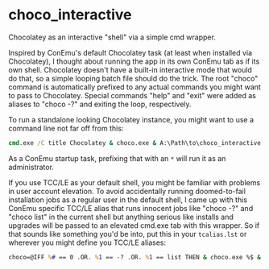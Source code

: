 # choco_interactive
Chocolatey as an interactive "shell" via a simple cmd wrapper.

Inspired by ConEmu's default Chocolatey task (at least when installed via Chocolatey),
I thought about running the app in its own ConEmu tab as if its own shell. Chocolatey
doesn't have a built-in interactive mode that would do that, so a simple looping
batch file should do the trick. The root "choco" command is automatically prefixed to
any actual commands you might want to pass to Chocolatey. Special commands "help"
and "exit" were added as aliases to "choco -?" and exiting the loop, respectively.

To run a standalone looking Chocolatey instance, you might want to use a command line
not far off from this:
```cmd
cmd.exe /C title Chocolatey & choco.exe & A:\Path\to\choco_interactive.cmd
```

As a ConEmu startup task, prefixing that with an `*` will run it as an administrator.

If you use TCC/LE as your default shell, you might be familiar with problems in user
account elevation. To avoid accidentally running doomed-to-fail installation jobs as
a regular user in the default shell, I came up with this ConEmu specific TCC/LE alias
that runs innocent jobs like "choco -?" and "choco list" in the current shell but
anything serious like installs and upgrades will be passed to an elevated cmd.exe tab
with this wrapper. So if that sounds like something you'd be into, put this in your
`tcalias.lst` or wherever you might define you TCC/LE aliases:
```cmd
choco=@IFF %# == 0 .OR. %1 == -? .OR. %1 == list THEN & choco.exe %$ & ELSE ConEmu64 -single -run cmd.exe /C "title Chocolatey & choco.exe %$ & A:\Path\to\choco_interactive.cmd" -new_console:a & ENDIFF
```
